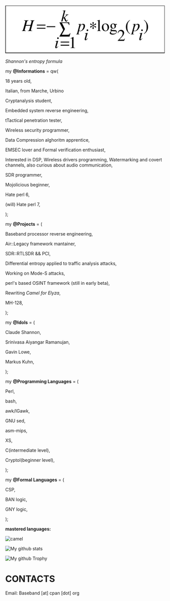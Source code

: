 ![image of entropy](https://github.com/Baseband-processor/Baseband-processor/blob/master/entropy.png)

*Shannon's entropy formula*

my **@Informations** = qw(

18 years old,

Italian, from Marche, Urbino

Cryptanalysis student, 

Embedded system reverse engineering,

tTactical penetration tester,

Wireless security programmer,

Data Compression alghoritm apprentice,

EMSEC lover and Formal verification enthusiast,

Interested in DSP, Wireless drivers programming, Watermarking and covert channels, also curious about audio communication,

SDR programmer, 

Mojolicious beginner,

Hate perl 6,

(will) Hate perl 7,

);

my **@Projects** = (

Baseband processor reverse engineering,
    
Air::Legacy framework mantainer,
    
SDR::RTLSDR && PCI,
    
Differential entropy applied to traffic analysis attacks,
        
Working on Mode-S attacks,
    
perl's based OSINT framework (still in early beta),

Rewriting _Camel for Elyza_,

MH-128,

);
    

my  **@Idols** = (

Claude Shannon,

Srinivasa Aiyangar Ramanujan,

Gavin Lowe,

Markus Kuhn,

);

my  **@Programming Languages** = ( 

Perl, 


bash,

awk/IGawk, 

GNU sed, 

asm-mips, 

XS, 

C(intermediate level), 

Cryptol(beginner level),

);

my **@Formal Languages** = (
 
CSP,

BAN logic,

GNY logic,

);

**mastered languages:**

![camel](https://www.vectorlogo.zone/logos/perl/perl-icon.svg)


![My github stats](https://github-readme-stats.vercel.app/api?username=Baseband-processor&count_private=true&theme=dracula) 


![My github Trophy](https://github-profile-trophy.vercel.app/?username=Baseband-processor&theme=monokai)


CONTACTS
================================
Email: Baseband [at] cpan [dot] org


